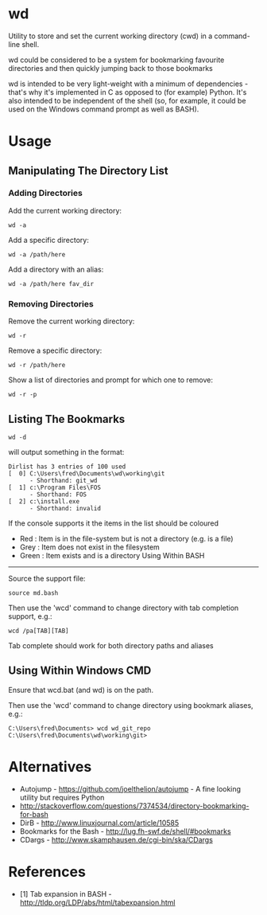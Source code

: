 wd
==

Utility to store and set the current working directory (cwd) in a command-line
shell.

wd could be considered to be a system for bookmarking favourite directories 
and then quickly jumping back to those bookmarks

wd is intended to be very light-weight with a minimum of dependencies - that's
why it's implemented in C as opposed to (for example) Python.  It's also
intended to be independent of the shell (so, for example, it could be used on
the Windows command prompt as well as BASH).

Usage
=====

Manipulating The Directory List
-------------------------------

### Adding Directories

Add the current working directory:

    wd -a

Add a specific directory:

    wd -a /path/here

Add a directory with an alias:
 
    wd -a /path/here fav_dir

### Removing Directories

Remove the current working directory:

    wd -r

Remove a specific directory:

    wd -r /path/here

Show a list of directories and prompt for which one to remove:

    wd -r -p

Listing The Bookmarks
---------------------

    wd -d

will output something in the format:

    Dirlist has 3 entries of 100 used
    [  0] C:\Users\fred\Documents\wd\working\git
          - Shorthand: git_wd
    [  1] c:\Program Files\FOS
          - Shorthand: FOS
    [  2] c:\install.exe
          - Shorthand: invalid

If the console supports it the items in the list should be coloured

  * Red : Item is in the file-system but is not a directory (e.g. is a file)
  * Grey : Item does not exist in the filesystem
  * Green : Item exists and is a directory
Using Within BASH
-----------------

Source the support file:

    source md.bash

Then use the 'wcd' command to change directory with tab completion support, e.g.:

    wcd /pa[TAB][TAB]

Tab complete should work for both directory paths and aliases

Using Within Windows CMD
------------------------

Ensure that wcd.bat (and wd) is on the path.

Then use the 'wcd' command to change directory using bookmark aliases, e.g.:

    C:\Users\fred\Documents> wcd wd_git_repo
    C:\Users\fred\Documents\wd\working\git> 

Alternatives
============

  * Autojump - https://github.com/joelthelion/autojump - A fine looking utility but requires Python
  * http://stackoverflow.com/questions/7374534/directory-bookmarking-for-bash
  * DirB - http://www.linuxjournal.com/article/10585
  * Bookmarks for the Bash - http://lug.fh-swf.de/shell/#bookmarks
  * CDargs - http://www.skamphausen.de/cgi-bin/ska/CDargs

References
==========

  * [1] Tab expansion in BASH - http://tldp.org/LDP/abs/html/tabexpansion.html
